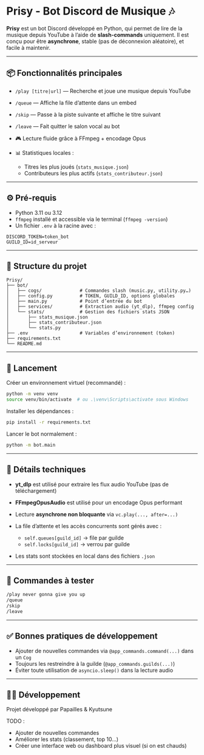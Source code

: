 # Prisy - Bot Discord de Musique 🎶

**Prisy** est un bot Discord développé en Python, qui permet de lire de la musique depuis YouTube à l’aide de **slash-commands** uniquement.
Il est conçu pour être **asynchrone**, stable (pas de déconnexion aléatoire), et facile à maintenir.

---

## 📦 Fonctionnalités principales

* `/play [titre|url]` — Recherche et joue une musique depuis YouTube
* `/queue` — Affiche la file d’attente dans un embed
* `/skip` — Passe à la piste suivante et affiche le titre suivant
* `/leave` — Fait quitter le salon vocal au bot
* 🎮 Lecture fluide grâce à FFmpeg + encodage Opus
* 📊 Statistiques locales :

  * Titres les plus joués (`stats_musique.json`)
  * Contributeurs les plus actifs (`stats_contributeur.json`)

---

## ⚙️ Pré-requis

* Python 3.11 ou 3.12
* `ffmpeg` installé et accessible via le terminal (`ffmpeg -version`)
* Un fichier `.env` à la racine avec :

```
DISCORD_TOKEN=token_bot
GUILD_ID=id_serveur
```

---

## 🏐 Structure du projet

```
Prisy/
├── bot/
│   ├── cogs/              # Commandes slash (music.py, utility.py…)
│   ├── config.py          # TOKEN, GUILD_ID, options globales
│   ├── main.py            # Point d’entrée du bot
│   ├── services/          # Extraction audio (yt_dlp), ffmpeg config
│   └── stats/             # Gestion des fichiers stats JSON
│       ├── stats_musique.json
│       ├── stats_contributeur.json
│       └── stats.py
├── .env                   # Variables d’environnement (token)
├── requirements.txt
└── README.md
```

---

## 🚀 Lancement

Créer un environnement virtuel (recommandé) :

```bash
python -m venv venv
source venv/bin/activate  # ou .\venv\Scripts\activate sous Windows
```

Installer les dépendances :

```bash
pip install -r requirements.txt
```

Lancer le bot normalement :

```bash
python -m bot.main
```

---

## 🧠 Détails techniques

* **yt\_dlp** est utilisé pour extraire les flux audio YouTube (pas de téléchargement)
* **FFmpegOpusAudio** est utilisé pour un encodage Opus performant
* Lecture **asynchrone non bloquante** via `vc.play(..., after=...)`
* La file d’attente et les accès concurrents sont gérés avec :

  * `self.queues[guild_id]` → file par guilde
  * `self.locks[guild_id]` → verrou par guilde
* Les stats sont stockées en local dans des fichiers `.json`

---

## 🦖 Commandes à tester

```bash
/play never gonna give you up
/queue
/skip
/leave
```

---

## ✅ Bonnes pratiques de développement

* Ajouter de nouvelles commandes via `@app_commands.command(...)` dans un `Cog`
* Toujours les restreindre à la guilde (`@app_commands.guilds(...)`)
* Éviter toute utilisation de `asyncio.sleep()` dans la lecture audio

---

## 👨‍💻 Développement

Projet développé par Papailles & Kyutsune

TODO : 

* Ajouter de nouvelles commandes
* Améliorer les stats (classement, top 10…)
* Créer une interface web ou dashboard plus visuel (si on est chauds)
